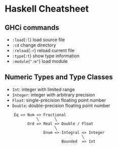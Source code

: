 # Haskell Cheatsheet

## GHCi commands
- `:load`(`:l`) load source file
- `:cd` change directory
- `:reload`(`:r`) reload current file
- `:type`(`:t`) show type information
- `:module`(`":m"`) load module

## Numeric Types and Type Classes

- `Int`: integer with limited range
- `Integer`: integer with arbitrary precision
- `Float`: single-precision floating point number 
- `Double`: double-precision floating point number

```
    Eq => Num => Fractional
              ╲       ╲
          Ord => Real => Double / Float
                      ╲
                 Enum => Integral => Integer
                                  ╲
                         Bounded  => Int
```
